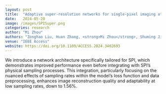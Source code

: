 ```yaml
---
layout: post
title:  "Adaptive super-resolution networks for single-pixel imaging at ultra-low sampling rates"
date:   2024-05-20 
image: /images/SPISuper.png
categories: research
author: "Mi Zhou"
authors: "Zonghao Liu, Huan Zhang, <strong>Mi Zhou</strong>, Shuming Jiao, Xiao-Ping Zhang , and Zihan Geng"
venue: "IEEE Access"
website: https://doi.org/10.1109/ACCESS.2024.3402693
---
```

 We introduce a network architecture specifically tailored for SPI, which demonstrates improved performance even before integrating with SPI’s physical sampling processes. This integration, particularly focusing on the nuanced effects of sampling rates within the model’s loss function and data preprocessing, enhances image reconstruction quality and adaptability at low sampling rates, down to 1.56%. 